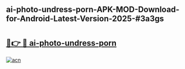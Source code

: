 ## ai-photo-undress-porn-APK-MOD-Download-for-Android-Latest-Version-2025-#3a3gs

# <h2><a href="https://bedroomkl.my?title=ai-photo-undress-porn&ref=20M">🔗👉 🔴 ai-photo-undress-porn</a></h2>

[![acn](https://github.com/user-attachments/assets/0f9c940e-d8b0-45ae-aac7-cd30a18b3e1c)](https://bedroomkl.my?title=ai-photo-undress-porn&ref=20M)

